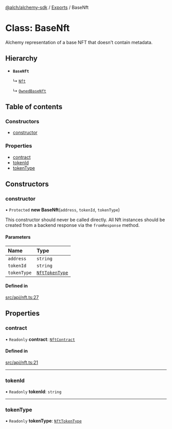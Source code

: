 [@alch/alchemy-sdk](../README.md) / [Exports](../modules.md) / BaseNft

# Class: BaseNft

Alchemy representation of a base NFT that doesn't contain metadata.

## Hierarchy

- **`BaseNft`**

  ↳ [`Nft`](Nft.md)

  ↳ [`OwnedBaseNft`](../interfaces/OwnedBaseNft.md)

## Table of contents

### Constructors

- [constructor](BaseNft.md#constructor)

### Properties

- [contract](BaseNft.md#contract)
- [tokenId](BaseNft.md#tokenid)
- [tokenType](BaseNft.md#tokentype)

## Constructors

### constructor

• `Protected` **new BaseNft**(`address`, `tokenId`, `tokenType`)

This constructor should never be called directly. All Nft instances should
be created from a backend response via the `fromResponse` method.

#### Parameters

| Name | Type |
| :------ | :------ |
| `address` | `string` |
| `tokenId` | `string` |
| `tokenType` | [`NftTokenType`](../enums/NftTokenType.md) |

#### Defined in

[src/api/nft.ts:27](https://github.com/alchemyplatform/alchemy-sdk-js/blob/0fdf0d4/src/api/nft.ts#L27)

## Properties

### contract

• `Readonly` **contract**: [`NftContract`](../interfaces/NftContract.md)

#### Defined in

[src/api/nft.ts:21](https://github.com/alchemyplatform/alchemy-sdk-js/blob/0fdf0d4/src/api/nft.ts#L21)

___

### tokenId

• `Readonly` **tokenId**: `string`

___

### tokenType

• `Readonly` **tokenType**: [`NftTokenType`](../enums/NftTokenType.md)
